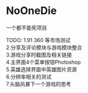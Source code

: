 NoOneDie
========

一个都不能死项目

TODO:
1.91 360 等市场测试<br/>
2.分享及评论模块与游戏模块整合<br/>
3.游戏分享时截图及相关链接<br/>
4.主界面4个菜单按钮Photoshop<br/>
5.英雄选择界面中英雄图片资源<br/>
6.分辨率相关的测试<br/>
7.头脑风暴下一个游戏的思考<br/>
